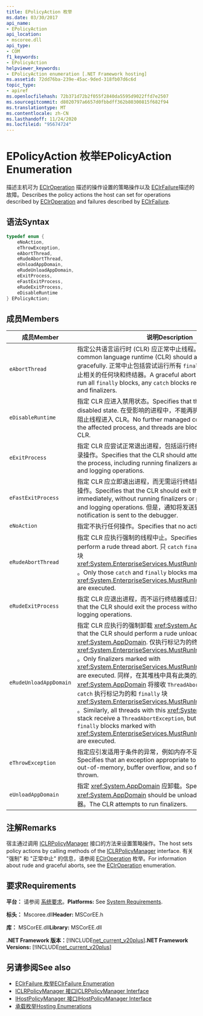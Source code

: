 ```yaml
---
title: EPolicyAction 枚举
ms.date: 03/30/2017
api_name:
- EPolicyAction
api_location:
- mscoree.dll
api_type:
- COM
f1_keywords:
- EPolicyAction
helpviewer_keywords:
- EPolicyAction enumeration [.NET Framework hosting]
ms.assetid: 72dd76ba-239e-45ac-9ded-318fb07d6c6d
topic_type:
- apiref
ms.openlocfilehash: 72b371d72b2f055f2840da5595d9022ffd7e2507
ms.sourcegitcommit: d8020797a6657d0fbbdff362b80300815f682f94
ms.translationtype: MT
ms.contentlocale: zh-CN
ms.lasthandoff: 11/24/2020
ms.locfileid: "95674724"
---
```

# <a name="epolicyaction-enumeration"></a><span data-ttu-id="34f1a-102">EPolicyAction 枚举</span><span class="sxs-lookup"><span data-stu-id="34f1a-102">EPolicyAction Enumeration</span></span>

<span data-ttu-id="34f1a-103">描述主机可为 [EClrOperation](eclroperation-enumeration.md) 描述的操作设置的策略操作以及 [EClrFailure](eclrfailure-enumeration.md)描述的故障。</span><span class="sxs-lookup"><span data-stu-id="34f1a-103">Describes the policy actions the host can set for operations described by [EClrOperation](eclroperation-enumeration.md) and failures described by [EClrFailure](eclrfailure-enumeration.md).</span></span>  
  
## <a name="syntax"></a><span data-ttu-id="34f1a-104">语法</span><span class="sxs-lookup"><span data-stu-id="34f1a-104">Syntax</span></span>  
  
```cpp  
typedef enum {  
    eNoAction,  
    eThrowException,  
    eAbortThread,  
    eRudeAbortThread,  
    eUnloadAppDomain,  
    eRudeUnloadAppDomain,  
    eExitProcess,  
    eFastExitProcess,  
    eRudeExitProcess,  
    eDisableRuntime  
} EPolicyAction;  
```  
  
## <a name="members"></a><span data-ttu-id="34f1a-105">成员</span><span class="sxs-lookup"><span data-stu-id="34f1a-105">Members</span></span>  
  
|<span data-ttu-id="34f1a-106">成员</span><span class="sxs-lookup"><span data-stu-id="34f1a-106">Member</span></span>|<span data-ttu-id="34f1a-107">说明</span><span class="sxs-lookup"><span data-stu-id="34f1a-107">Description</span></span>|  
|------------|-----------------|  
|`eAbortThread`|<span data-ttu-id="34f1a-108">指定公共语言运行时 (CLR) 应正常中止线程。</span><span class="sxs-lookup"><span data-stu-id="34f1a-108">Specifies that the common language runtime (CLR) should abort the thread gracefully.</span></span> <span data-ttu-id="34f1a-109">正常中止包括尝试运行所有 `finally` 块、 `catch` 与线程中止相关的任何块和终结器。</span><span class="sxs-lookup"><span data-stu-id="34f1a-109">A graceful abort includes attempts to run all `finally` blocks, any `catch` blocks related to thread aborts, and finalizers.</span></span>|  
|`eDisableRuntime`|<span data-ttu-id="34f1a-110">指定 CLR 应进入禁用状态。</span><span class="sxs-lookup"><span data-stu-id="34f1a-110">Specifies that the CLR should enter a disabled state.</span></span> <span data-ttu-id="34f1a-111">在受影响的进程中，不能再执行其他托管代码，并且阻止线程进入 CLR。</span><span class="sxs-lookup"><span data-stu-id="34f1a-111">No further managed code can be executed in the affected process, and threads are blocked from entering the CLR.</span></span>|  
|`eExitProcess`|<span data-ttu-id="34f1a-112">指定 CLR 应尝试正常退出进程，包括运行终结器并执行清理和日志记录操作。</span><span class="sxs-lookup"><span data-stu-id="34f1a-112">Specifies that the CLR should attempt a graceful exit of the process, including running finalizers and performing cleanup and logging operations.</span></span>|  
|`eFastExitProcess`|<span data-ttu-id="34f1a-113">指定 CLR 应立即退出进程，而无需运行终结器或执行清理和日志记录操作。</span><span class="sxs-lookup"><span data-stu-id="34f1a-113">Specifies that the CLR should exit the process immediately, without running finalizers or performing cleanup and logging operations.</span></span> <span data-ttu-id="34f1a-114">但是，通知将发送到调试器。</span><span class="sxs-lookup"><span data-stu-id="34f1a-114">However, notification is sent to the debugger.</span></span>|  
|`eNoAction`|<span data-ttu-id="34f1a-115">指定不执行任何操作。</span><span class="sxs-lookup"><span data-stu-id="34f1a-115">Specifies that no action should be taken.</span></span>|  
|`eRudeAbortThread`|<span data-ttu-id="34f1a-116">指定 CLR 应执行强制的线程中止。</span><span class="sxs-lookup"><span data-stu-id="34f1a-116">Specifies that the CLR should perform a rude thread abort.</span></span> <span data-ttu-id="34f1a-117">只 `catch` `finally` 会执行标记为的和块 <xref:System.EnterpriseServices.MustRunInClientContextAttribute> 。</span><span class="sxs-lookup"><span data-stu-id="34f1a-117">Only those `catch` and `finally` blocks marked with <xref:System.EnterpriseServices.MustRunInClientContextAttribute> are executed.</span></span>|  
|`eRudeExitProcess`|<span data-ttu-id="34f1a-118">指定 CLR 应退出进程，而不运行终结器或日志记录操作。</span><span class="sxs-lookup"><span data-stu-id="34f1a-118">Specifies that the CLR should exit the process without running finalizers or logging operations.</span></span>|  
|`eRudeUnloadAppDomain`|<span data-ttu-id="34f1a-119">指定 CLR 应执行的强制卸载 <xref:System.AppDomain> 。</span><span class="sxs-lookup"><span data-stu-id="34f1a-119">Specifies that the CLR should perform a rude unload of the <xref:System.AppDomain>.</span></span> <span data-ttu-id="34f1a-120">仅执行标记为的终结器 <xref:System.EnterpriseServices.MustRunInClientContextAttribute> 。</span><span class="sxs-lookup"><span data-stu-id="34f1a-120">Only finalizers marked with <xref:System.EnterpriseServices.MustRunInClientContextAttribute> are executed.</span></span> <span data-ttu-id="34f1a-121">同样，在其堆栈中具有此类的所有线程都 <xref:System.AppDomain> 将接收 `ThreadAbortException` ，但仅 `catch` 执行标记为的和 `finally` 块 <xref:System.EnterpriseServices.MustRunInClientContextAttribute> 。</span><span class="sxs-lookup"><span data-stu-id="34f1a-121">Similarly, all threads with this <xref:System.AppDomain> in their stack receive a `ThreadAbortException`, but only those `catch` and `finally` blocks marked with <xref:System.EnterpriseServices.MustRunInClientContextAttribute> are executed.</span></span>|  
|`eThrowException`|<span data-ttu-id="34f1a-122">指定应引发适用于条件的异常，例如内存不足、缓冲区溢出，等等。</span><span class="sxs-lookup"><span data-stu-id="34f1a-122">Specifies that an exception appropriate to the condition, such as out-of-memory, buffer overflow, and so forth, should be thrown.</span></span>|  
|`eUnloadAppDomain`|<span data-ttu-id="34f1a-123">指定 <xref:System.AppDomain> 应卸载。</span><span class="sxs-lookup"><span data-stu-id="34f1a-123">Specifies that the <xref:System.AppDomain> should be unloaded.</span></span> <span data-ttu-id="34f1a-124">CLR 尝试运行终结器。</span><span class="sxs-lookup"><span data-stu-id="34f1a-124">The CLR attempts to run finalizers.</span></span>|  
  
## <a name="remarks"></a><span data-ttu-id="34f1a-125">注解</span><span class="sxs-lookup"><span data-stu-id="34f1a-125">Remarks</span></span>  

 <span data-ttu-id="34f1a-126">宿主通过调用 [ICLRPolicyManager](iclrpolicymanager-interface.md) 接口的方法来设置策略操作。</span><span class="sxs-lookup"><span data-stu-id="34f1a-126">The host sets policy actions by calling methods of the [ICLRPolicyManager](iclrpolicymanager-interface.md) interface.</span></span> <span data-ttu-id="34f1a-127">有关 "强制" 和 "正常中止" 的信息，请参阅 [EClrOperation](eclroperation-enumeration.md) 枚举。</span><span class="sxs-lookup"><span data-stu-id="34f1a-127">For information about rude and graceful aborts, see the [EClrOperation](eclroperation-enumeration.md) enumeration.</span></span>  
  
## <a name="requirements"></a><span data-ttu-id="34f1a-128">要求</span><span class="sxs-lookup"><span data-stu-id="34f1a-128">Requirements</span></span>  

 <span data-ttu-id="34f1a-129">**平台：** 请参阅 [系统要求](../../get-started/system-requirements.md)。</span><span class="sxs-lookup"><span data-stu-id="34f1a-129">**Platforms:** See [System Requirements](../../get-started/system-requirements.md).</span></span>  
  
 <span data-ttu-id="34f1a-130">**标头：** Mscoree.dll</span><span class="sxs-lookup"><span data-stu-id="34f1a-130">**Header:** MSCorEE.h</span></span>  
  
 <span data-ttu-id="34f1a-131">**库：** MSCorEE.dll</span><span class="sxs-lookup"><span data-stu-id="34f1a-131">**Library:** MSCorEE.dll</span></span>  
  
 <span data-ttu-id="34f1a-132">**.NET Framework 版本：**[!INCLUDE[net_current_v20plus](../../../../includes/net-current-v20plus-md.md)]</span><span class="sxs-lookup"><span data-stu-id="34f1a-132">**.NET Framework Versions:** [!INCLUDE[net_current_v20plus](../../../../includes/net-current-v20plus-md.md)]</span></span>  
  
## <a name="see-also"></a><span data-ttu-id="34f1a-133">另请参阅</span><span class="sxs-lookup"><span data-stu-id="34f1a-133">See also</span></span>

- [<span data-ttu-id="34f1a-134">EClrFailure 枚举</span><span class="sxs-lookup"><span data-stu-id="34f1a-134">EClrFailure Enumeration</span></span>](eclrfailure-enumeration.md)
- [<span data-ttu-id="34f1a-135">ICLRPolicyManager 接口</span><span class="sxs-lookup"><span data-stu-id="34f1a-135">ICLRPolicyManager Interface</span></span>](iclrpolicymanager-interface.md)
- [<span data-ttu-id="34f1a-136">IHostPolicyManager 接口</span><span class="sxs-lookup"><span data-stu-id="34f1a-136">IHostPolicyManager Interface</span></span>](ihostpolicymanager-interface.md)
- [<span data-ttu-id="34f1a-137">承载枚举</span><span class="sxs-lookup"><span data-stu-id="34f1a-137">Hosting Enumerations</span></span>](hosting-enumerations.md)
